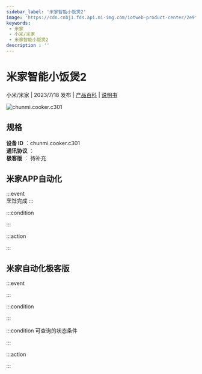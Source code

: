 ```yaml
---
sidebar_label: '米家智能小饭煲2'
image: 'https://cdn.cnbj1.fds.api.mi-img.com/iotweb-product-center/2e9f9b64e58db57a68f344fd5c83fc04_1683213951217.png?GalaxyAccessKeyId=AKVGLQWBOVIRQ3XLEW&Expires=9223372036854775807&Signature=EWNjseYBvWEKMH5pIqYuucx/tSI='
keywords: 
 - 米家
 - 小米/米家
 - 米家智能小饭煲2
description : ''
---
```

# 米家智能小饭煲2

小米/米家 | 2023/7/18 发布 | [产品百科](https://home.mi.com/webapp/content/baike/product/index.html?model=chunmi.cooker.c301/) | [说明书](https://home.mi.com/views/introduction.html?model=chunmi.cooker.c301&region=cn)

![chunmi.cooker.c301](https://cdn.cnbj1.fds.api.mi-img.com/iotweb-product-center/2e9f9b64e58db57a68f344fd5c83fc04_1683213951217.png?GalaxyAccessKeyId=AKVGLQWBOVIRQ3XLEW&Expires=9223372036854775807&Signature=EWNjseYBvWEKMH5pIqYuucx/tSI=)

## 规格  
> 
**设备 ID** ：chunmi.cooker.c301  
**通讯协议** ：  
**极客版**  ： 待补充 


## 米家APP自动化  

:::event  
烹饪完成
:::

:::condition  

:::

:::action   

:::

## 米家自动化极客版  

:::event  

:::

:::condition  

:::

:::condition 可查询的状态条件  

:::

:::action  

:::

        
